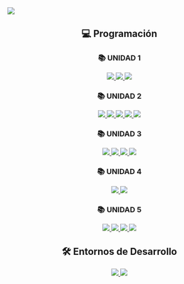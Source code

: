 <div align="center">
</div>
<img src="https://i.imgur.com/S64r0jp.jpeg">
<div align="center">

## 💻 Programación

### 📚 UNIDAD 1  
<a href="https://github.com/elboiix/practica-02-entorno-desarrollo.git">
  <img src="https://img.shields.io/badge/-Práctica_2-blue?style=for-the-badge&logo=github" />
</a>  
<a href="https://github.com/elboiix/practica-03-comprobador-votantes.git">
  <img src="https://img.shields.io/badge/-Práctica_3-green?style=for-the-badge&logo=github" />
</a>  
<a href="https://github.com/elboiix/EXAMEN_UD1_ADRIAN.git">
  <img src="https://img.shields.io/badge/-Examen_UD1-red?style=for-the-badge&logo=github" />
</a>  

### 📚 UNIDAD 2  
<a href="https://github.com/elboiix/practica-01-numero-suerte">
  <img src="https://img.shields.io/badge/-Práctica_1-blue?style=for-the-badge&logo=github" />
</a> 
<a href="https://github.com/elboiix/practica-02-calculadora">
  <img src="https://img.shields.io/badge/-Práctica_2-green?style=for-the-badge&logo=github" />
</a> 
<a href="https://github.com/elboiix/practica-03-comprobador-isbn">
  <img src="https://img.shields.io/badge/-Práctica_3-yellow?style=for-the-badge&logo=github" />
</a> 
<a href="https://github.com/elboiix/actividades-random">
  <img src="https://img.shields.io/badge/-Actividad-orange?style=for-the-badge&logo=github" />
</a> 
<a href="https://github.com/elboiix/EXAMEN_UD2_ADRIAN">
  <img src="https://img.shields.io/badge/-Examen_UD2-red?style=for-the-badge&logo=github" />
</a> 

### 📚 UNIDAD 3  
<a href="https://github.com/elboiix/practica-01-batalla-samurais">
  <img src="https://img.shields.io/badge/-Práctica_1-blue?style=for-the-badge&logo=github" />
</a> 
<a href="https://github.com/elboiix/practica-02-sorteo-primitiva">
  <img src="https://img.shields.io/badge/-Práctica_2-green?style=for-the-badge&logo=github" />
</a> 
<a href="https://github.com/elboiix/practica-03-sopa-letras">
  <img src="https://img.shields.io/badge/-Práctica_3-yellow?style=for-the-badge&logo=github" />
</a> 
<a href="https://github.com/elboiix/EXAMEN_UD3_ADRIAN">
  <img src="https://img.shields.io/badge/-Examen_UD3-red?style=for-the-badge&logo=github" />
</a> 

### 📚 UNIDAD 4  
<a href="https://github.com/elboiix/java-proyecto-individual-01">
  <img src="https://img.shields.io/badge/-Proyecto_Individual-blue?style=for-the-badge&logo=github" />
</a> 
<a href="https://github.com/elboiix/practica-01-batalla-sadadadmurais">
  <img src="https://img.shields.io/badge/-Actividad-green?style=for-the-badge&logo=github" />
</a> 

### 📚 UNIDAD 5  
<a href="https://github.com/elboiix/practica-01-batalla-samfsfsurais">
  <img src="https://img.shields.io/badge/-Práctica_1-blue?style=for-the-badge&logo=github" />
</a> 
<a href="https://github.com/elboiix/practica-02-plantuml-poo">
  <img src="https://img.shields.io/badge/-Práctica_2-green?style=for-the-badge&logo=github" />
</a> 
<a href="https://github.com/elboiix/practica-03-poo-librerias-lombok">
  <img src="https://img.shields.io/badge/-Práctica_3-yellow?style=for-the-badge&logo=github" />
</a> 
<a href="https://github.com/elboiix/EXAMEN_UDdad5_ADRIAN">
  <img src="https://img.shields.io/badge/-Examen_UD5-red?style=for-the-badge&logo=github" />
</a> 

## 🛠️ Entornos de Desarrollo  
<a href="https://github.com/elboiix/pruebas-unitarias-vs">
  <img src="https://img.shields.io/badge/-Pruebas_Unitarias_VS-blue?style=for-the-badge&logo=github" />
</a> 
<a href="https://github.com/elboiix/practica-02-plantuddml-poo">
  <img src="https://img.shields.io/badge/-Documentación_Automática_Java-green?style=for-the-badge&logo=github" />
</a> 

</div>
